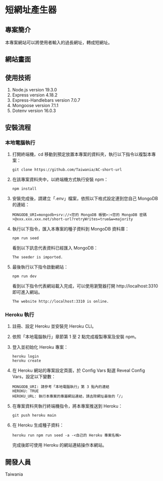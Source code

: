 # 短網址產生器

## 專案簡介
本專案網站可以將使用者輸入的過長網址，轉成短網址。

## 網站畫面

## 使用技術
1.  Node.js version 19.3.0
2.  Express version 4.18.2
3.  Express-Handlebars version 7.0.7
4.  Mongoose version 7.1.1
5.  Dotenv version 16.0.3

## 安裝流程
### 本地電腦執行
1.  打開終端機，cd 移動到預定放置本專案的資料夾，執行以下指令以複製本專案：
   
    ```
    git clone https://github.com/Taiwania/AC-short-url
    ```

2.  在該專案資料夾中，以終端機方式執行安裝 npm：
    
    ```
    npm install
    ```

3.  安裝完成後，請建立「.env」檔案，依照以下格式設定連到您自己 MongoDB 的連結：

    ```
    MONGODB_URI=mongodb+srv://<您的 MongoDB 帳號>:<您的 MongoDB 密碼>@xxx.xxx.xxx.net/short-url?retryWrites=true&w=majority
    ```

4.  執行以下指令，匯入本專案的種子資料到 MongoDB 資料庫：

    ```npm run seed```

    看到以下訊息代表資料已經匯入 MongoDB：

    ```The seeder is imported.```

5.  最後執行以下指令啟動網站：

    ```npm run dev```

    看到以下指令代表網站載入完成，可以使用瀏覽器打開 http://localhost:3310 即可進入網站。

    ```The website http://localhost:3310 is online.```

### Heroku 執行
1.  註冊、設定 Heroku 並安裝完 Heroku CLI。

2.  依照「本地電腦執行」章節第 1 至 2 點完成複製專案及安裝 npm。

3.  登入並初始化 Heroku 專案：

    ```
    heroku login
    heroku create
    ```

4.  在 Heroku 網站的專案設定頁面，於 Config Vars 點選 Reveal Config Vars，設定以下變數：

    ```
    MONGODB_URI: 請參考「本地電腦執行」第 3 點內的連結
    HEROKU: TRUE
    HEROKU_URL: 執行本專案的專屬網站連結，請去除網址最後的「/」
    ```

5.  在專案資料夾執行終端機指令，將本專案推送到 Heroku：

    ```
    git push heroku main
    ```

6.  在 Heroku 生成種子資料：

    ```
    heroku run npm run seed -a -<自己的 Heroku 專案名稱>
    ```

    完成後即可使用 Heroku 的網站連結操作本網站。

## 開發人員
Taiwania